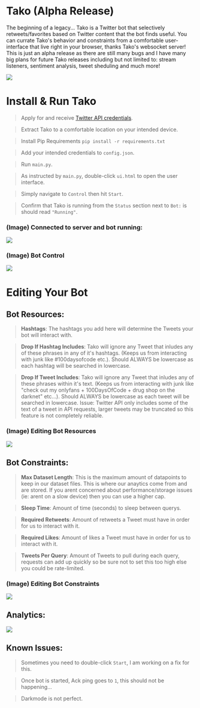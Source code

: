 # Tako (Alpha Release)
  The beginning of a legacy... Tako is a Twitter bot that selectively retweets/favorites based on Twitter content that the bot finds useful. You can currate Tako's behavior and constraints from a comfortable user-interface that live right in your browser, thanks Tako's websocket server! This is just an alpha release as there are still many bugs and I have many big plans for future Tako releases including but not limited to: stream listeners, sentiment analysis, tweet sheduling and much more!

![](https://raw.githubusercontent.com/hostinfodev/cdn/main/img/tako_panel.png)

# Install & Run Tako

> Apply for and receive [Twitter API credentials](https://developer.twitter.com/en/docs/twitter-api/getting-started/getting-access-to-the-twitter-api). 

> Extract Tako to a comfortable location on your intended device.

> Install Pip Requirements `pip install -r requirements.txt`

> Add your intended credentials to `config.json`.

> Run `main.py`.

> As instructed by `main.py`, double-click `ui.html` to open the user interface.

> Simply navigate to `Control` then hit `Start`.

> Confirm that Tako is running from the `Status` section next to `Bot:` is should read `"Running"`.

### (Image) Connected to server and bot running:
![](https://raw.githubusercontent.com/hostinfodev/cdn/main/img/delete1.png)

### (Image) Bot Control
![](https://raw.githubusercontent.com/hostinfodev/cdn/main/img/delete.png)




# Editing Your Bot

## Bot Resources:

> __Hashtags__: The hashtags you add here will determine the Tweets your bot will interact with.

> __Drop If Hashtag Includes__: Tako will ignore any Tweet that inludes any of these phrases in any of it's hashtags. (Keeps us from interacting with junk like #100daysofcode etc.). Should ALWAYS be lowercase as each hashtag will be searched in lowercase.

> __Drop If Tweet Includes__: Tako will ignore any Tweet that inludes any of these phrases within it's text. (Keeps us from interacting with junk like "check out my onlyfans + 100DaysOfCode + drug shop on the darknet" etc...). Should ALWAYS be lowercase as each tweet will be searched in lowercase.
Issue: Twitter API only includes some of the text of a tweet in API requests, larger tweets may be truncated so this feature is not completely reliable.

### (Image) Editing Bot Resources
![](https://raw.githubusercontent.com/hostinfodev/cdn/main/img/delete2.png)

## Bot Constraints:

> __Max Dataset Length__: This is the maximum amount of datapoints to keep in our dataset files. This is where our anaytics come from and are stored. If you arent concerned about performance/storage issues (ie: arent on a slow device) then you can use a higher cap.

> __Sleep Time__: Amount of time (seconds) to sleep between querys.

> __Required Retweets__: Amount of retweets a Tweet must have in order for us to interact with it.

> __Required Likes__: Amount of likes a Tweet must have in order for us to interact with it.

> __Tweets Per Query__: Amount of Tweets to pull during each query, requests can add up quickly so be sure not to set this too high else you could be rate-limited.

### (Image) Editing Bot Constraints
![](https://raw.githubusercontent.com/hostinfodev/cdn/main/img/delete3.png)


## Analytics:
![](https://github.com/hostinfodev/cdn/blob/main/img/delete5.png?raw=true)


## Known Issues:

> Sometimes you need to double-click `Start`, I am working on a fix for this.

> Once bot is started, Ack ping goes to `1`, this should not be happening...

> Darkmode is not perfect.








